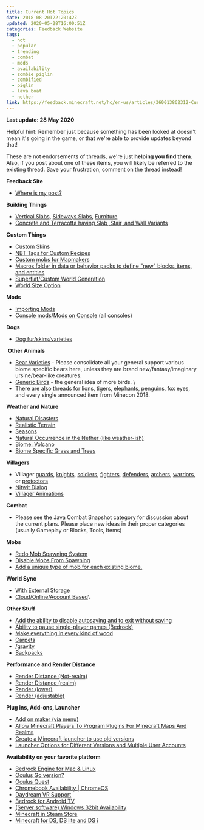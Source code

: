 ```yaml
---
title: Current Hot Topics
date: 2018-08-20T22:20:42Z
updated: 2020-05-28T16:00:51Z
categories: Feedback Website
tags:
  - hot
  - popular
  - trending
  - combat
  - mods
  - availability
  - zombie piglin
  - zombified
  - piglin
  - lava boat
  - nether
link: https://feedback.minecraft.net/hc/en-us/articles/360013862312-Current-Hot-Topics
---
```


**Last update: 28 May 2020**

Helpful hint: Remember just because something has been looked at doesn\'t mean it\'s going in the game, or that we\'re able to provide updates beyond that!

These are not endorsements of threads, we\'re just **helping you find them**. Also, if you post about one of these items, you will likely be referred to the existing thread. Save your frustration, comment on the thread instead!

**Feedback Site**

-   [Where is my post?](https://feedback.minecraft.net/hc/en-us/articles/360011793092-Feedback-Website-FAQ#theqs)

**Building Things**

-   [Vertical Slabs](https://feedback.minecraft.net/hc/en-us/articles/360005029872-Previously-Considered-Suggestions), [Sideways Slabs](https://feedback.minecraft.net/hc/en-us/articles/360005029872-Previously-Considered-Suggestions), [Furniture](https://feedback.minecraft.net/hc/en-us/articles/360005029872-Previously-Considered-Suggestions)
-   [Concrete and Terracotta having Slab, Stair, and Wall Variants](https://feedback.minecraft.net/hc/en-us/community/posts/360010984931-Concrete-and-Terracotta-having-Slab-Stair-and-Wall-Variants)

**Custom Things**

-   [Custom Skins](https://feedback.minecraft.net/hc/en-us/community/posts/360009229032-Custom-Skins-was-Custom-Skins-for-minecraft-console-edition-)
-   [NBT Tags for Custom Recipes](https://feedback.minecraft.net/hc/en-us/community/posts/360009959932-NBT-tags-in-custom-recipes)
-   [Custom mobs for Mapmakers](https://feedback.minecraft.net/hc/en-us/search/click?data=BAh7CjoHaWRsKwikDzzSUwA6CXR5cGVJIhNjb21tdW5pdHlfcG9zdAY6BkVUOgh1cmxJIkUvaGMvZW4tdXMvY29tbXVuaXR5L3Bvc3RzLzM2MDAwOTQzNzA5Mi1DdXN0b20tbW9icy1mb3ItTWFwbWFrZXJzBjsHVDoOc2VhcmNoX2lkSSIpMDc3MGY3NmEtMTNlZC00MzkwLTgxYzMtODg3NDExZDY4NzRmBjsHRjoJcmFua2kG--d685ea00f8ebe1041f070e68f896d0b8dea1b5eb)
-   [Macros folder in data or behavior packs to define \"new\" blocks, items, and entities](https://feedback.minecraft.net/hc/en-us/search/click?data=BAh7CjoHaWRsKwiII0TSUwA6CXR5cGVJIhNjb21tdW5pdHlfcG9zdAY6BkVUOgh1cmxJInsvaGMvZW4tdXMvY29tbXVuaXR5L3Bvc3RzLzM2MDAwOTk2NjQ3Mi1NYWNyb3MtZm9sZGVyLWluLWRhdGEtb3ItYmVoYXZpb3ItcGFja3MtdG8tZGVmaW5lLW5ldy1ibG9ja3MtaXRlbXMtYW5kLWVudGl0aWVzBjsHVDoOc2VhcmNoX2lkSSIpMDc3MGY3NmEtMTNlZC00MzkwLTgxYzMtODg3NDExZDY4NzRmBjsHRjoJcmFua2kP--a545ebb4f8c9f20cec9ff6ebf76d399652a3d0da)
-   [Superflat/Custom World Generation](https://feedback.minecraft.net/hc/en-us/community/posts/360009373731-Custom-World-generator-Superflat-worlds)
-   [World Size Option](https://feedback.minecraft.net/hc/en-us/community/posts/360009227992--Bedrock-Codebase-Add-a-world-size-option)

**Mods**

-   [Importing Mods](https://feedback.minecraft.net/hc/en-us/community/posts/360018488351-Importing-Mods-was-What-we-want-)
-   [Console mods/Mods on Console](https://feedback.minecraft.net/hc/en-us/community/posts/360011247991-Console-mods-Mods-on-Console) (all consoles)

**Dogs**

-   [Dog fur/skins/varieties](https://feedback.minecraft.net/hc/en-us/community/posts/360009625752-Dog-fur-options-was-Skins-)

 **Other Animals**

-   [Bear Varieties](https://feedback.minecraft.net/hc/en-us/community/posts/360009325031-Bear-varieties) - Please consolidate all your general support various biome specific bears here, unless they are brand new/fantasy/imaginary ursine/bear-like creatures. 
-   [Generic Birds](https://feedback.minecraft.net/hc/en-us/community/posts/360035222651-Generic-Birds) - the general idea of more birds. \
-   There are also threads for lions, tigers, elephants, penguins, fox eyes, and every single announced item from Minecon 2018.

**Weather and Nature**

-   [Natural Disasters](https://feedback.minecraft.net/hc/en-us/community/posts/360009230452-Natural-Disasters)
-   [Realistic Terrain](https://feedback.minecraft.net/hc/en-us/community/posts/360011083192-Realistic-Biome-generation)
-   [Seasons](https://feedback.minecraft.net/hc/en-us/community/posts/360009353652-Seasons-for-most-biomes)
-   [Natural Occurrence in the Nether (like weather-ish)](https://feedback.minecraft.net/hc/en-us/community/posts/360009322391-Add-natural-events-to-the-Nether-)
-   [Biome: Volcano](https://feedback.minecraft.net/hc/en-us/community/posts/360010076231-Volcano-Biome)
-   [Biome Specific Grass and Trees](https://feedback.minecraft.net/hc/en-us/community/posts/360010826632-Biome-specific-grass-was-For-e-g-have-Plains-Biome-etc-)

**Villagers**

-   Villager [guards](https://feedback.minecraft.net/hc/en-us/articles/360005029872-Previously-Considered-Suggestions), [knights](https://feedback.minecraft.net/hc/en-us/articles/360005029872-Previously-Considered-Suggestions), [soldiers](https://feedback.minecraft.net/hc/en-us/articles/360005029872-Previously-Considered-Suggestions), [fighters](https://feedback.minecraft.net/hc/en-us/articles/360005029872-Previously-Considered-Suggestions), [defenders](https://feedback.minecraft.net/hc/en-us/articles/360005029872-Previously-Considered-Suggestions), [archers](https://feedback.minecraft.net/hc/en-us/articles/360005029872-Previously-Considered-Suggestions), [warriors](https://feedback.minecraft.net/hc/en-us/articles/360005029872-Previously-Considered-Suggestions), or [protectors](https://feedback.minecraft.net/hc/en-us/articles/360005029872-Previously-Considered-Suggestions)
-   [Nitwit Dialog](https://feedback.minecraft.net/hc/en-us/community/posts/360017598752-Nitwit-Dialog)
-   [Villager Animations](https://feedback.minecraft.net/hc/en-us/community/posts/360030909331-Villager-Animations)

**Combat**

-   Please see the Java Combat Snapshot category for discussion about the current plans. Please place new ideas in their proper categories (usually Gameplay or Blocks, Tools, Items)

**Mobs**

-   [Redo Mob Spawning System](https://feedback.minecraft.net/hc/en-us/community/posts/360018728511-Mob-spawning-needs-to-be-more-balanced-on-Minecraft-Bedrock-) 
-   [Disable Mobs From Spawning](https://feedback.minecraft.net/hc/en-us/community/posts/360011906172-Disable-individual-mobs-from-spawning-)
-   [Add a unique type of mob for each existing biome.](https://feedback.minecraft.net/hc/en-us/search/click?data=BAh7CjoHaWRsKwgITb3SUwA6CXR5cGVJIhNjb21tdW5pdHlfcG9zdAY6BkVUOgh1cmxJIl0vaGMvZW4tdXMvY29tbXVuaXR5L3Bvc3RzLzM2MDAxNzkwNjk1Mi1BZGQtYS11bmlxdWUtdHlwZS1vZi1tb2ItZm9yLWVhY2gtZXhpc3RpbmctYmlvbWUtBjsHVDoOc2VhcmNoX2lkSSIpMjY0M2FiYzQtNWE3NC00NjRmLThmMjAtZjA5YjcyNTA2ODNhBjsHRjoJcmFua2kL--ad5bfba6e7998541bd82e845e3a20c68c7cefeab)

**World Sync**

-   [With External Storage](https://feedback.minecraft.net/hc/en-us/community/posts/360009322871-Moving-Resources-from-Application-to-External-Storage-bedrock-mobile-)
-   [Cloud/Online/Account Based](https://feedback.minecraft.net/hc/en-us/community/posts/360011311091-World-Sync-Bedrock)\

**Other Stuff**

-   [Add the ability to disable autosaving and to exit without saving](https://feedback.minecraft.net/hc/en-us/community/posts/360009322451-Add-the-ability-to-disable-autosaving-and-to-exit-without-saving)
-   [Ability to pause single-player games (Bedrock)](https://feedback.minecraft.net/hc/en-us/community/posts/360009305432-Ability-to-pause-single-player-games-Bedrock-)
-   [Make everything in every kind of wood](https://feedback.minecraft.net/hc/en-us/community/posts/360019041791-More-wood-blocks-variants)
-   [Carpets](https://feedback.minecraft.net/hc/en-us/community/posts/360018415151-Carpet-upgrades)
-   [/gravity](https://feedback.minecraft.net/hc/en-us/community/posts/360011078332--gravity-Command-to-change-gravity-)
-   [Backpacks](https://feedback.minecraft.net/hc/en-us/community/posts/360009330351-backpacks-in-Minecraft)

**Performance and Render Distance**

-   [Render Distance (Not-realm)](https://feedback.minecraft.net/hc/en-us/community/posts/360011038072-Bigger-Render-distance-non-realm-)
-   [Render Distance (realm)](https://feedback.minecraft.net/hc/en-us/community/posts/360018959372-Realms-Render-Distance-Bedrock-)
-   [Render (lower)](https://feedback.minecraft.net/hc/en-us/community/posts/360038853831-extra-low-render-distance-on-console)
-   [Render (adjustable)](https://feedback.minecraft.net/hc/en-us/community/posts/360037412432-Adjustable-Entity-Render-Distance)

**Plug ins, Add-ons, Launcher**

-   [Add on maker (via menu)](https://feedback.minecraft.net/hc/en-us/community/posts/360011322711-Add-on-maker)
-   [Allow Minecraft Players To Program Plugins For Minecraft Maps And Realms](https://feedback.minecraft.net/hc/en-us/community/posts/360009342291--Java-Parity-Allow-Minecraft-Players-To-Program-Plugins-For-Minecraft-Maps-And-Realms)
-   [Create a Minecraft launcher to use old versions](https://feedback.minecraft.net/hc/en-us/community/posts/360009437152-Create-a-Minecraft-launcher-to-use-old-versions)
-   [Launcher Options for Different Versions and Multiple User Accounts](https://feedback.minecraft.net/hc/en-us/community/posts/360019208331-Launcher-Options-for-Different-Versions-and-Multiple-User-Accounts)

**Availability on your favorite platform**

-   [Bedrock Engine for Mac & Linux](https://feedback.minecraft.net/hc/en-us/community/posts/360009437652-Bedrock-engine-on-Mac-Linux)
-   [Oculus Go version?](https://feedback.minecraft.net/hc/en-us/community/posts/360018414591-Oculus-Go-version-)
-   [Oculus Quest](https://feedback.minecraft.net/hc/en-us/community/posts/360043618132--Availability-Oculus-Quest)
-   [Chromebook Availability \| ChromeOS](https://feedback.minecraft.net/hc/en-us/search/click?data=BAh7CjoHaWRsKwivT7PSUwA6CXR5cGVJIhNjb21tdW5pdHlfcG9zdAY6BkVUOgh1cmxJIkwvaGMvZW4tdXMvY29tbXVuaXR5L3Bvc3RzLzM2MDAxNzI1MjI3MS1DaHJvbWVib29rLUF2YWlsYWJpbGl0eS1DaHJvbWVPUwY7B1Q6DnNlYXJjaF9pZEkiKTY4ODQwYzk2LWUyMDktNGY0MC04OGQ0LTY2YjQ0OWQ5NDU2NgY7B0Y6CXJhbmtpBw%3D%3D--4a5654bf198d5daf0c9534012c261aee0661f687)
-   [Daydream VR Support](https://feedback.minecraft.net/hc/en-us/search/click?data=BAh7CjoHaWRsKwh3t8nSUwA6CXR5cGVJIhNjb21tdW5pdHlfcG9zdAY6BkVUOgh1cmxJIk0vaGMvZW4tdXMvY29tbXVuaXR5L3Bvc3RzLzM2MDAxODcyMDYzMS0tQXZhaWxhYmlsaXR5LURheWRyZWFtLVZSLVN1cHBvcnQGOwdUOg5zZWFyY2hfaWRJIik2ODg0MGM5Ni1lMjA5LTRmNDAtODhkNC02NmI0NDlkOTQ1NjYGOwdGOglyYW5raQs%3D--4c1aa41088855664a52a275ef68989071244ae78)
-   [Bedrock for Android TV](https://feedback.minecraft.net/hc/en-us/search/click?data=BAh7CjoHaWRsKwinR5%2FTUwA6CXR5cGVJIhNjb21tdW5pdHlfcG9zdAY6BkVUOgh1cmxJIlAvaGMvZW4tdXMvY29tbXVuaXR5L3Bvc3RzLzM2MDAzMjcxNjcxMS0tQXZhaWxhYmlsaXR5LUJlZHJvY2stZm9yLUFuZHJvaWQtVFYGOwdUOg5zZWFyY2hfaWRJIik2ODg0MGM5Ni1lMjA5LTRmNDAtODhkNC02NmI0NDlkOTQ1NjYGOwdGOglyYW5raQw%3D--1d1bb9563374296957c9d8aa9f1bbb8fb9d7a795)
-   [(Server software) Windows 32bit Availability](https://feedback.minecraft.net/hc/en-us/search/click?data=BAh7CjoHaWRsKwj8I2XTUwA6CXR5cGVJIhNjb21tdW5pdHlfcG9zdAY6BkVUOgh1cmxJIkYvaGMvZW4tdXMvY29tbXVuaXR5L3Bvc3RzLzM2MDAyODkwNjQ5Mi1XaW5kb3dzLTMyYml0LUF2YWlsYWJpbGl0eQY7B1Q6DnNlYXJjaF9pZEkiKTY4ODQwYzk2LWUyMDktNGY0MC04OGQ0LTY2YjQ0OWQ5NDU2NgY7B0Y6CXJhbmtpCA%3D%3D--83016713b981fc09de4428f7084a2610c2b2903f)
-   [Minecraft in Steam Store](https://feedback.minecraft.net/hc/en-us/search/click?data=BAh7CjoHaWRsKwjrARrTUwA6CXR5cGVJIhNjb21tdW5pdHlfcG9zdAY6BkVUOgh1cmxJIlIvaGMvZW4tdXMvY29tbXVuaXR5L3Bvc3RzLzM2MDAyMzk4MjU3MS0tQXZhaWxhYmlsaXR5LU1pbmVjcmFmdC1pbi1TdGVhbS1TdG9yZQY7B1Q6DnNlYXJjaF9pZEkiKTY4ODQwYzk2LWUyMDktNGY0MC04OGQ0LTY2YjQ0OWQ5NDU2NgY7B0Y6CXJhbmtpDQ%3D%3D--177bb41de2c83b3f1cd0ecf4b59765373fe46aad)
-   [Minecraft for DS, DS lite and DS i](https://feedback.minecraft.net/hc/en-us/search/click?data=BAh7CjoHaWRsKwgHQ4XTUwA6CXR5cGVJIhNjb21tdW5pdHlfcG9zdAY6BkVUOgh1cmxJIlsvaGMvZW4tdXMvY29tbXVuaXR5L3Bvc3RzLzM2MDAzMTAxMTU5MS0tQXZhaWxhYmlsaXR5LU1pbmVjcmFmdC1mb3ItRFMtRFMtbGl0ZS1hbmQtRFMtaQY7B1Q6DnNlYXJjaF9pZEkiKWQwYjIxY2E5LWMwYWQtNDlkMS1hNDMyLWUwYjA5Y2E1NzY1YQY7B0Y6CXJhbmtpBw%3D%3D--11fda21b0eaf73fa148f741541ae704fbe1d0034)
